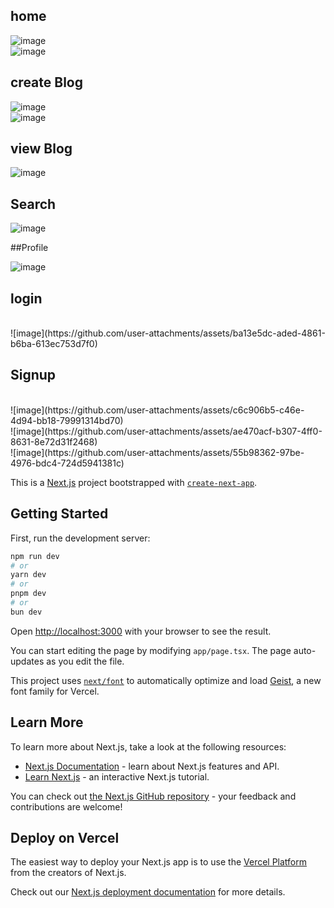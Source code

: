 ## home
![image](https://github.com/user-attachments/assets/d86bbe6c-3766-4334-bc86-73e0fb917480)
</br>
![image](https://github.com/user-attachments/assets/7cd3b5a5-afe9-4c62-82b8-5198104f4835)
## create Blog
![image](https://github.com/user-attachments/assets/dc666741-9c70-4696-9444-0db6647ca601)
</br>
![image](https://github.com/user-attachments/assets/26bbf963-f4d3-4548-8b25-9a77c003e9bd)

## view Blog
![image](https://github.com/user-attachments/assets/fee064bf-0fa6-4fba-8a48-da8ae61b129e)

## Search

![image](https://github.com/user-attachments/assets/18b152e6-8bc3-4bc2-b250-21c92268d378)

##Profile

![image](https://github.com/user-attachments/assets/79ca2ea7-5de2-4007-8c0c-b19d7381481b)

## login
</br>
![image](https://github.com/user-attachments/assets/ba13e5dc-aded-4861-b6ba-613ec753d7f0)
</br>

## Signup
</br>
![image](https://github.com/user-attachments/assets/c6c906b5-c46e-4d94-bb18-79991314bd70)
</br>
![image](https://github.com/user-attachments/assets/ae470acf-b307-4ff0-8631-8e72d31f2468)
</br>
![image](https://github.com/user-attachments/assets/55b98362-97be-4976-bdc4-724d5941381c)




This is a [Next.js](https://nextjs.org) project bootstrapped with [`create-next-app`](https://nextjs.org/docs/app/api-reference/cli/create-next-app).

## Getting Started

First, run the development server:

```bash
npm run dev
# or
yarn dev
# or
pnpm dev
# or
bun dev
```

Open [http://localhost:3000](http://localhost:3000) with your browser to see the result.

You can start editing the page by modifying `app/page.tsx`. The page auto-updates as you edit the file.

This project uses [`next/font`](https://nextjs.org/docs/app/building-your-application/optimizing/fonts) to automatically optimize and load [Geist](https://vercel.com/font), a new font family for Vercel.

## Learn More

To learn more about Next.js, take a look at the following resources:

- [Next.js Documentation](https://nextjs.org/docs) - learn about Next.js features and API.
- [Learn Next.js](https://nextjs.org/learn) - an interactive Next.js tutorial.

You can check out [the Next.js GitHub repository](https://github.com/vercel/next.js) - your feedback and contributions are welcome!

## Deploy on Vercel

The easiest way to deploy your Next.js app is to use the [Vercel Platform](https://vercel.com/new?utm_medium=default-template&filter=next.js&utm_source=create-next-app&utm_campaign=create-next-app-readme) from the creators of Next.js.

Check out our [Next.js deployment documentation](https://nextjs.org/docs/app/building-your-application/deploying) for more details.
